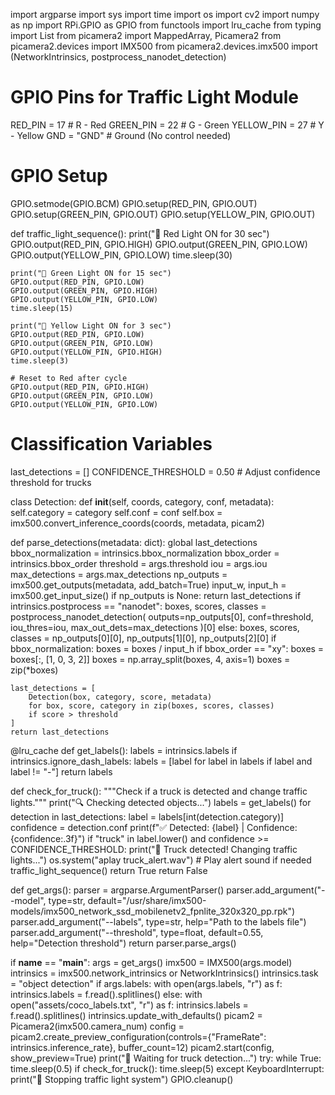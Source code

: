 import argparse
import sys
import time
import os
import cv2
import numpy as np
import RPi.GPIO as GPIO
from functools import lru_cache
from typing import List
from picamera2 import MappedArray, Picamera2
from picamera2.devices import IMX500
from picamera2.devices.imx500 import (NetworkIntrinsics, postprocess_nanodet_detection)

# GPIO Pins for Traffic Light Module
RED_PIN = 17  # R - Red
GREEN_PIN = 22  # G - Green
YELLOW_PIN = 27  # Y - Yellow
GND = "GND"  # Ground (No control needed)

# GPIO Setup
GPIO.setmode(GPIO.BCM)
GPIO.setup(RED_PIN, GPIO.OUT)
GPIO.setup(GREEN_PIN, GPIO.OUT)
GPIO.setup(YELLOW_PIN, GPIO.OUT)

def traffic_light_sequence():
    print("🚦 Red Light ON for 30 sec")
    GPIO.output(RED_PIN, GPIO.HIGH)
    GPIO.output(GREEN_PIN, GPIO.LOW)
    GPIO.output(YELLOW_PIN, GPIO.LOW)
    time.sleep(30)

    print("🚦 Green Light ON for 15 sec")
    GPIO.output(RED_PIN, GPIO.LOW)
    GPIO.output(GREEN_PIN, GPIO.HIGH)
    GPIO.output(YELLOW_PIN, GPIO.LOW)
    time.sleep(15)

    print("🚦 Yellow Light ON for 3 sec")
    GPIO.output(RED_PIN, GPIO.LOW)
    GPIO.output(GREEN_PIN, GPIO.LOW)
    GPIO.output(YELLOW_PIN, GPIO.HIGH)
    time.sleep(3)

    # Reset to Red after cycle
    GPIO.output(RED_PIN, GPIO.HIGH)
    GPIO.output(GREEN_PIN, GPIO.LOW)
    GPIO.output(YELLOW_PIN, GPIO.LOW)

# Classification Variables
last_detections = []
CONFIDENCE_THRESHOLD = 0.50  # Adjust confidence threshold for trucks

class Detection:
    def __init__(self, coords, category, conf, metadata):
        self.category = category
        self.conf = conf
        self.box = imx500.convert_inference_coords(coords, metadata, picam2)

def parse_detections(metadata: dict):
    global last_detections
    bbox_normalization = intrinsics.bbox_normalization
    bbox_order = intrinsics.bbox_order
    threshold = args.threshold
    iou = args.iou
    max_detections = args.max_detections
    np_outputs = imx500.get_outputs(metadata, add_batch=True)
    input_w, input_h = imx500.get_input_size()
    if np_outputs is None:
        return last_detections
    if intrinsics.postprocess == "nanodet":
        boxes, scores, classes = postprocess_nanodet_detection(
            outputs=np_outputs[0], conf=threshold, iou_thres=iou, max_out_dets=max_detections
        )[0]
    else:
        boxes, scores, classes = np_outputs[0][0], np_outputs[1][0], np_outputs[2][0]
        if bbox_normalization:
            boxes = boxes / input_h
        if bbox_order == "xy":
            boxes = boxes[:, [1, 0, 3, 2]]
        boxes = np.array_split(boxes, 4, axis=1)
        boxes = zip(*boxes)

    last_detections = [
        Detection(box, category, score, metadata)
        for box, score, category in zip(boxes, scores, classes)
        if score > threshold
    ]
    return last_detections

@lru_cache
def get_labels():
    labels = intrinsics.labels
    if intrinsics.ignore_dash_labels:
        labels = [label for label in labels if label and label != "-"]
    return labels

def check_for_truck():
    """Check if a truck is detected and change traffic lights."""
    print("🔍 Checking detected objects...")
    labels = get_labels()
    for detection in last_detections:
        label = labels[int(detection.category)]
        confidence = detection.conf
        print(f"✅ Detected: {label} | Confidence: {confidence:.3f}")
        if "truck" in label.lower() and confidence >= CONFIDENCE_THRESHOLD:
            print("🚛 Truck detected! Changing traffic lights...")
            os.system("aplay truck_alert.wav")  # Play alert sound if needed
            traffic_light_sequence()
            return True
    return False

def get_args():
    parser = argparse.ArgumentParser()
    parser.add_argument("--model", type=str, default="/usr/share/imx500-models/imx500_network_ssd_mobilenetv2_fpnlite_320x320_pp.rpk")
    parser.add_argument("--labels", type=str, help="Path to the labels file")
    parser.add_argument("--threshold", type=float, default=0.55, help="Detection threshold")
    return parser.parse_args()

if __name__ == "__main__":
    args = get_args()
    imx500 = IMX500(args.model)
    intrinsics = imx500.network_intrinsics or NetworkIntrinsics()
    intrinsics.task = "object detection"
    if args.labels:
        with open(args.labels, "r") as f:
            intrinsics.labels = f.read().splitlines()
    else:
        with open("assets/coco_labels.txt", "r") as f:
            intrinsics.labels = f.read().splitlines()
    intrinsics.update_with_defaults()
    picam2 = Picamera2(imx500.camera_num)
    config = picam2.create_preview_configuration(controls={"FrameRate": intrinsics.inference_rate}, buffer_count=12)
    picam2.start(config, show_preview=True)
    print("🚦 Waiting for truck detection...")
    try:
        while True:
            time.sleep(0.5)
            if check_for_truck():
                time.sleep(5)
    except KeyboardInterrupt:
        print("🚦 Stopping traffic light system")
        GPIO.cleanup()
